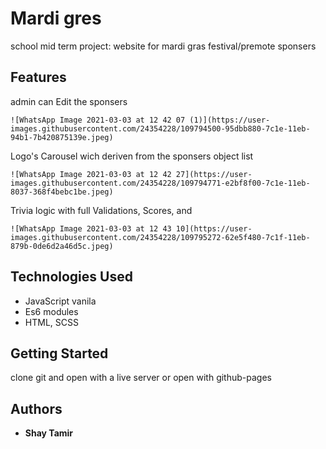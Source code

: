 # Mardi gres 

school mid term project:
website for mardi gras festival/premote sponsers

## Features
admin can Edit the sponsers 
```
![WhatsApp Image 2021-03-03 at 12 42 07 (1)](https://user-images.githubusercontent.com/24354228/109794500-95dbb880-7c1e-11eb-94b1-7b420875139e.jpeg)
```
Logo's Carousel wich deriven from the sponsers object list
```
![WhatsApp Image 2021-03-03 at 12 42 27](https://user-images.githubusercontent.com/24354228/109794771-e2bf8f00-7c1e-11eb-8037-368f4bebc1be.jpeg)
```
Trivia logic with full Validations, Scores, and   
```
![WhatsApp Image 2021-03-03 at 12 43 10](https://user-images.githubusercontent.com/24354228/109795272-62e5f480-7c1f-11eb-879b-0de6d2a46d5c.jpeg)
```

## Technologies Used

- JavaScript vanila
- Es6 modules
- HTML, SCSS 
## Getting Started

clone git and open with a live server 
or open with github-pages


## Authors

* **Shay Tamir** 




